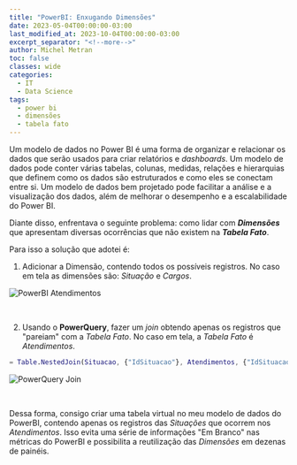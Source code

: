 ```yaml
---
title: "PowerBI: Enxugando Dimensões"
date: 2023-05-04T00:00:00-03:00
last_modified_at: 2023-10-04T00:00:00-03:00
excerpt_separator: "<!--more-->"
author: Michel Metran
toc: false
classes: wide
categories:
  - IT
  - Data Science
tags:
  - power bi
  - dimensões
  - tabela fato
---
```


Um modelo de dados no Power BI é uma forma de organizar e relacionar os dados que serão usados para criar relatórios e _dashboards_. Um modelo de dados pode conter várias tabelas, colunas, medidas, relações e hierarquias que definem como os dados são estruturados e como eles se conectam entre si. Um modelo de dados bem projetado pode facilitar a análise e a visualização dos dados, além de melhorar o desempenho e a escalabilidade do Power BI.

Diante disso, enfrentava o seguinte problema: como lidar com **_Dimensões_** que apresentam diversas ocorrências que não existem na **_Tabela Fato_**.

Para isso a solução que adotei é:

1. Adicionar a Dimensão, contendo todos os possíveis registros. No caso em tela as dimensões são: _Situação_ e _Cargos_.

![PowerBI Atendimentos](https://i.imgur.com/FIf8Bxa.png)

<br>

2. Usando o **PowerQuery**, fazer um _join_ obtendo apenas os registros que "pareiam" com a _Tabela Fato_. No caso em tela, a _Tabela Fato_ é _Atendimentos_.

```m
= Table.NestedJoin(Situacao, {"IdSituacao"}, Atendimentos, {"IdSituacao"}, "Expand", JoinKind.Inner)
```

![PowerQuery Join](https://i.imgur.com/1EjCis0.png)

<br>

Dessa forma, consigo criar uma tabela virtual no meu modelo de dados do PowerBI, contendo apenas os registros das _Situações_ que ocorrem nos _Atendimentos_. Isso evita uma série de informações "Em Branco" nas métricas do PowerBI e possibilita a reutilização das _Dimensões_ em dezenas de painéis.
